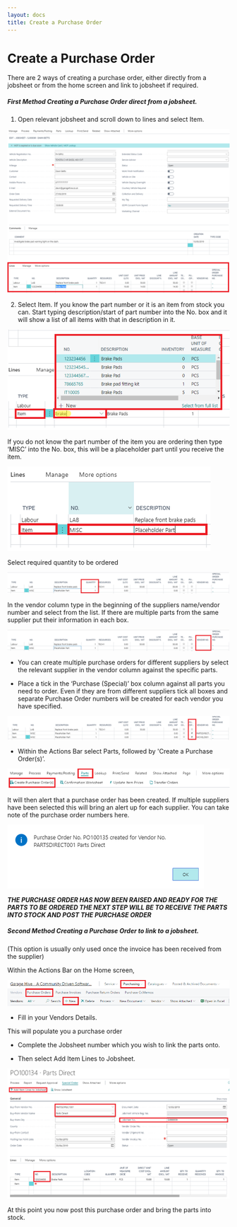 ```yaml
---
layout: docs
title: Create a Purchase Order 
---
```


# Create a Purchase Order

There are 2 ways of creating a purchase order, either directly from a jobsheet or from the home screen and link to jobsheet if required.   

##### First Method Creating a Purchase Order direct from a jobsheet. 

1. Open relevant jobsheet and scroll down to lines and select Item.

![](media/garagehive-creating-a-purchase-order10.png)

2. Select Item. If you know the part number or it is an item from stock you can. Start typing description/start of part number into the No. box and it will show a list of all items with that in description in it. 

![](media/garagehive-creating-a-purchase-order11.png)

If you do not know the part number of the item you are ordering then type ‘MISC’ into the No. box, this will be a placeholder part until you receive the item.

![](media/garagehive-creating-a-purchase-order12.png)
   
Select required quantity to be ordered

![](media/garagehive-creating-a-purchase-order13.png)

In the vendor column type in the beginning of the suppliers name/vendor number and select from the list. If there are multiple parts from the same supplier put their information in each box.

![](media/garagehive-creating-a-purchase-order14.png)

* You can create multiple purchase orders for different suppliers by select the relevant supplier in the vendor column against the specific parts.

* Place a tick in the  ‘Purchase (Special)’ box column against all parts you need to order. Even if they are from different suppliers tick all boxes and separate Purchase Order numbers will be created for each vendor you have specified.

![](media/garagehive-creating-a-purchase-order15.png)

* Within the Actions Bar select Parts, followed by 'Create a Purchase Order(s)’.

![](media/garagehive-creating-a-purchase-order16.png)

It will then alert that a purchase order has been created. If multiple suppliers have been selected this will bring an alert up for each supplier. You can take note of the purchase order numbers here.

![](media/garagehive-creating-a-purchase-order17.png)

***THE PURCHASE ORDER HAS NOW BEEN RAISED AND READY FOR THE PARTS TO BE ORDERED 
THE NEXT STEP WILL BE TO RECEIVE THE PARTS INTO STOCK AND POST THE PURCHASE ORDER***

##### Second Method Creating a Purchase Order to link to a jobsheet. 
(This option is usually only used once the invoice has been received from the supplier)

Within the Actions Bar on the Home screen, 

![](media/garagehive-creating-a-purchase-order18.png)

*   Fill in your Vendors Details. 

This will populate you a purchase order 

*   Complete the Jobsheet number which you wish to link the parts onto. 

*   Then select Add Item Lines to Jobsheet. 

![](media/garagehive-creating-a-purchase-order19.png)

At this point you now post this purchase order and bring the parts into stock. 




















